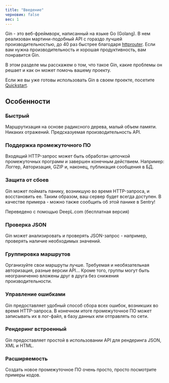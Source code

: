 ```yaml
---
title: "Введение"
черновик: false
вес: 1
---
```


Gin - это веб-фреймворк, написанный на языке Go (Golang). В нем реализован мартини-подобный API с гораздо лучшей производительностью, до 40 раз быстрее благодаря [httprouter](https://github.com/julienschmidt/httprouter). Если вам нужна производительность и хорошая продуктивность, вам понравится Gin.

В этом разделе мы расскажем о том, что такое Gin, какие проблемы он решает и как он может помочь вашему проекту.

Если же вы уже готовы использовать Gin в своем проекте, посетите [Quickstart](https://gin-gonic.com/docs/quickstart/).

## Особенности

### Быстрый

Маршрутизация на основе радиксного дерева, малый объем памяти. Никаких отражений. Предсказуемая производительность API. 

### Поддержка промежуточного ПО

Входящий HTTP-запрос может быть обработан цепочкой промежуточных программ и завершен конечным действием. 
Например: Логгер, Авторизация, GZIP и, наконец, публикация сообщения в БД.

### Защита от сбоев

Gin может поймать панику, возникшую во время HTTP-запроса, и восстановить ее. Таким образом, ваш сервер будет всегда доступен. В качестве примера - можно также сообщить об этой панике в Sentry!

Переведено с помощью DeepL.com (бесплатная версия)

### Проверка JSON 

Gin может анализировать и проверять JSON-запрос - например, проверять наличие необходимых значений.

### Группировка маршрутов

Организуйте свои маршруты лучше. Требуемая и необязательная авторизация, разные версии API... Кроме того, группы могут быть неограниченно вложены друг в друга без снижения производительности.

### Управление ошибками

Gin предоставляет удобный способ сбора всех ошибок, возникших во время HTTP-запроса. В конечном итоге промежуточное ПО может записывать их в лог-файл, в базу данных или отправлять по сети.

### Рендеринг встроенный

Gin предоставляет простой в использовании API для рендеринга JSON, XML и HTML.

### Расширяемость

Создать новое промежуточное ПО очень просто, просто посмотрите примеры кодов.

